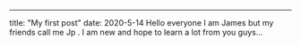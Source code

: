 ---
title: "My first post"
date: 2020-5-14
Hello everyone I am James but my friends call me Jp . I am new  and hope to learn a lot from you guys...
